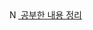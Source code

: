 <a href="https://www.notion.so/dbaa8c751f124e8a881f15a0322eb470?pvs=4">
  <img src="https://www.notion.so/front-static/logo-ios.png" alt="Notion" style="width:1em;height:1em;">
  공부한 내용 정리
</a>
